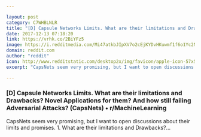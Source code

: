 ```yaml
---

layout: post
category: C7WHBLNLR
title: "[D] Capsule Networks Limits. What are their limitations and Drawbacks? Novel Applications for them? And how still failing Adversarial Attacks? (CapsNets) • r/MachineLearning"
date: 2017-12-13 07:18:20
link: https://vrhk.co/2BiYFz5
image: https://i.redditmedia.com/Mi47atkbJIpXV7o2cEjKYDvHKuwmf1f6o1Yc2N8A7K0.jpg?w=216&s=150e24c8c3bc02099e75c6a96b25bf24
domain: reddit.com
author: "reddit"
icon: http://www.redditstatic.com/desktop2x/img/favicon/apple-icon-57x57.png
excerpt: "CapsNets seem very promising, but I want to open discussions about their limits and promises. 1. What are their limitations and Drawbacks?..."

---
```


### [D] Capsule Networks Limits. What are their limitations and Drawbacks? Novel Applications for them? And how still failing Adversarial Attacks? (CapsNets) • r/MachineLearning

CapsNets seem very promising, but I want to open discussions about their limits and promises. 1. What are their limitations and Drawbacks?...